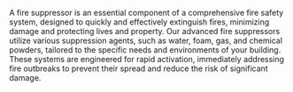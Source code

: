 A fire suppressor is an essential component of a comprehensive fire safety system, designed to quickly and effectively extinguish fires, minimizing damage and protecting lives and property. Our advanced fire suppressors utilize various suppression agents, such as water, foam, gas, and chemical powders, tailored to the specific needs and environments of your building. These systems are engineered for rapid activation, immediately addressing fire outbreaks to prevent their spread and reduce the risk of significant damage.
